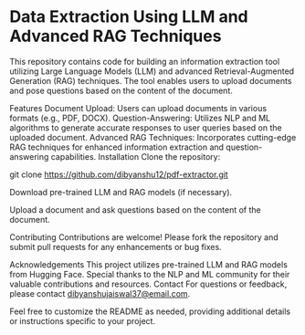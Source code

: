 # Data Extraction Using LLM and Advanced RAG Techniques
This repository contains code for building an information extraction tool utilizing Large Language Models (LLM) and advanced Retrieval-Augmented Generation (RAG) techniques. The tool enables users to upload documents and pose questions based on the content of the document.

Features
Document Upload: Users can upload documents in various formats (e.g., PDF, DOCX).
Question-Answering: Utilizes NLP and ML algorithms to generate accurate responses to user queries based on the uploaded document.
Advanced RAG Techniques: Incorporates cutting-edge RAG techniques for enhanced information extraction and question-answering capabilities.
Installation
Clone the repository:

git clone https://github.com/dibyanshu12/pdf-extractor.git

Download pre-trained LLM and RAG models (if necessary).


Upload a document and ask questions based on the content of the document.


Contributing
Contributions are welcome! Please fork the repository and submit pull requests for any enhancements or bug fixes.


Acknowledgements
This project utilizes pre-trained LLM and RAG models from Hugging Face.
Special thanks to the NLP and ML community for their valuable contributions and resources.
Contact
For questions or feedback, please contact dibyanshujaiswal37@email.com.

Feel free to customize the README as needed, providing additional details or instructions specific to your project.
